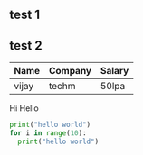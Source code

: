 test 1
---
test 2
---
|Name|Company|Salary|
|---|---|---|
|vijay|techm|50lpa|
Hi Hello
```python
print("hello world")
for i in range(10):
  print("hello world")
```
